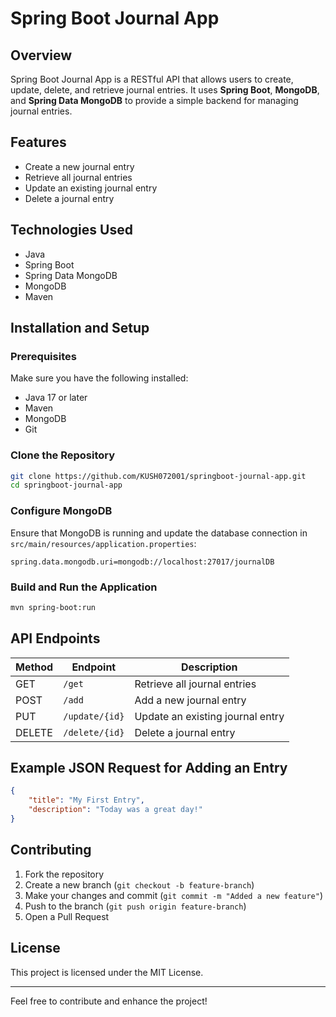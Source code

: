 # Spring Boot Journal App

## Overview
Spring Boot Journal App is a RESTful API that allows users to create, update, delete, and retrieve journal entries. It uses **Spring Boot**, **MongoDB**, and **Spring Data MongoDB** to provide a simple backend for managing journal entries.

## Features
- Create a new journal entry
- Retrieve all journal entries
- Update an existing journal entry
- Delete a journal entry

## Technologies Used
- Java
- Spring Boot
- Spring Data MongoDB
- MongoDB
- Maven

## Installation and Setup
### Prerequisites
Make sure you have the following installed:
- Java 17 or later
- Maven
- MongoDB
- Git

### Clone the Repository
```bash
git clone https://github.com/KUSH072001/springboot-journal-app.git
cd springboot-journal-app
```

### Configure MongoDB
Ensure that MongoDB is running and update the database connection in `src/main/resources/application.properties`:
```properties
spring.data.mongodb.uri=mongodb://localhost:27017/journalDB
```

### Build and Run the Application
```bash
mvn spring-boot:run
```

## API Endpoints
| Method | Endpoint         | Description |
|--------|----------------|-------------|
| GET    | `/get`         | Retrieve all journal entries |
| POST   | `/add`        | Add a new journal entry |
| PUT    | `/update/{id}` | Update an existing journal entry |
| DELETE | `/delete/{id}` | Delete a journal entry |

## Example JSON Request for Adding an Entry
```json
{
    "title": "My First Entry",
    "description": "Today was a great day!"
}
```

## Contributing
1. Fork the repository
2. Create a new branch (`git checkout -b feature-branch`)
3. Make your changes and commit (`git commit -m "Added a new feature"`)
4. Push to the branch (`git push origin feature-branch`)
5. Open a Pull Request

## License
This project is licensed under the MIT License.

---
Feel free to contribute and enhance the project!

